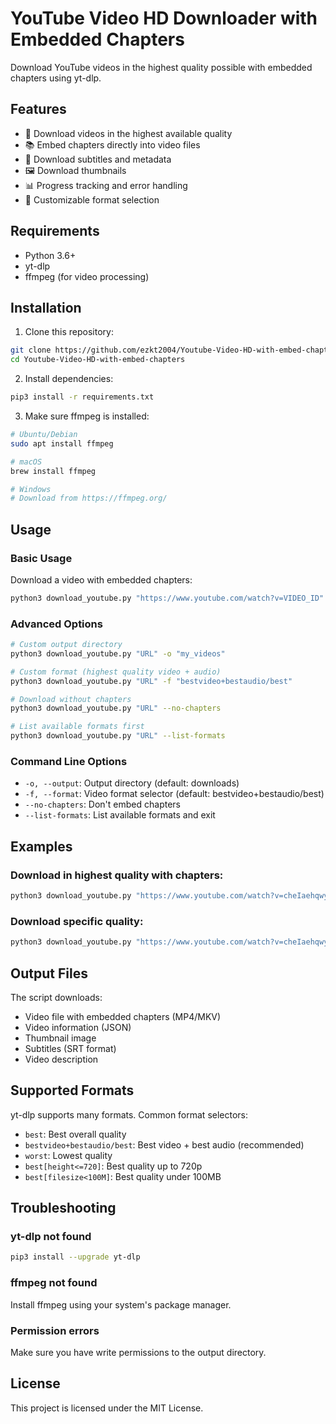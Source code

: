 # YouTube Video HD Downloader with Embedded Chapters

Download YouTube videos in the highest quality possible with embedded chapters using yt-dlp.

## Features

- 🎥 Download videos in the highest available quality
- 📚 Embed chapters directly into video files
- 📝 Download subtitles and metadata
- 🖼️ Download thumbnails
- 📊 Progress tracking and error handling
- 🔧 Customizable format selection

## Requirements

- Python 3.6+
- yt-dlp
- ffmpeg (for video processing)

## Installation

1. Clone this repository:
```bash
git clone https://github.com/ezkt2004/Youtube-Video-HD-with-embed-chapters.git
cd Youtube-Video-HD-with-embed-chapters
```

2. Install dependencies:
```bash
pip3 install -r requirements.txt
```

3. Make sure ffmpeg is installed:
```bash
# Ubuntu/Debian
sudo apt install ffmpeg

# macOS
brew install ffmpeg

# Windows
# Download from https://ffmpeg.org/
```

## Usage

### Basic Usage

Download a video with embedded chapters:
```bash
python3 download_youtube.py "https://www.youtube.com/watch?v=VIDEO_ID"
```

### Advanced Options

```bash
# Custom output directory
python3 download_youtube.py "URL" -o "my_videos"

# Custom format (highest quality video + audio)
python3 download_youtube.py "URL" -f "bestvideo+bestaudio/best"

# Download without chapters
python3 download_youtube.py "URL" --no-chapters

# List available formats first
python3 download_youtube.py "URL" --list-formats
```

### Command Line Options

- `-o, --output`: Output directory (default: downloads)
- `-f, --format`: Video format selector (default: bestvideo+bestaudio/best)
- `--no-chapters`: Don't embed chapters
- `--list-formats`: List available formats and exit

## Examples

### Download in highest quality with chapters:
```bash
python3 download_youtube.py "https://www.youtube.com/watch?v=cheIaehqwyM"
```

### Download specific quality:
```bash
python3 download_youtube.py "https://www.youtube.com/watch?v=cheIaehqwyM" -f "best[height<=720]"
```

## Output Files

The script downloads:
- Video file with embedded chapters (MP4/MKV)
- Video information (JSON)
- Thumbnail image
- Subtitles (SRT format)
- Video description

## Supported Formats

yt-dlp supports many formats. Common format selectors:
- `best`: Best overall quality
- `bestvideo+bestaudio/best`: Best video + best audio (recommended)
- `worst`: Lowest quality
- `best[height<=720]`: Best quality up to 720p
- `best[filesize<100M]`: Best quality under 100MB

## Troubleshooting

### yt-dlp not found
```bash
pip3 install --upgrade yt-dlp
```

### ffmpeg not found
Install ffmpeg using your system's package manager.

### Permission errors
Make sure you have write permissions to the output directory.

## License

This project is licensed under the MIT License.